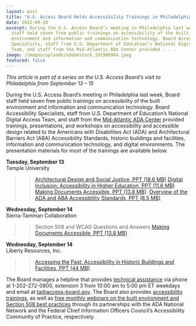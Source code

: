 ```yaml
---
layout: post
title: "U.S. Access Board Holds Accessibility Trainings in Philadelphia "
date: 2022-09-20
excerpt: During the U.S. Access Board’s meeting in Philadelphia last week, Board
  staff held seven free public trainings on accessibility of the built
  environment and information and communication technology. Board Accessibility
  Specialists, staff from U.S. Department of Education’s National Digital Access
  Team, and staff from the Mid-Atlantic ADA Center provided . . .
image: /images/uploads/adobestock_191506984.jpeg
featured: false
---
```

*This article is part of a series on the U.S. Access Board’s visit to Philadelphia from September 13 – 15* 

During the U.S. Access Board’s meeting in Philadelphia last week, Board staff held seven free public trainings on accessibility of the built environment and information and communication technology. Board Accessibility Specialists, staff from U.S. Department of Education’s National Digital Access Team, and staff from the [Mid-Atlantic ADA Center](https://www.adainfo.org/) provided trainings, presentations, and workshops on accessibility and accessible design related to the Americans with Disabilities Act (ADA) and Architectural Barriers Act (ABA) Accessibility Standards, historic buildings and facilities, information and communication technology, and digital environments. The presentation materials for most of the trainings are available below. 

**Tuesday, September 13** \
Temple University 

>> [Architectural Design and Social Justice, PPT (18.6 MB)](https://usa-accessboard.box.com/shared/static/1gppxixdxdxdbwfudfxt8ge30mf6uyrf.pptx) 
>> [Digital Inclusion: Accessibility in Higher Education, PPT (11.6 MB)](https://usa-accessboard.box.com/shared/static/1po2q5thmqau2340s497fxncjesyytc1.pptx)
>> [Making Documents Accessible, PPT (13.8 MB)](https://usa-accessboard.box.com/shared/static/o56gw5pst3qrqeg1lt13bl6x4ls470oc.pptx) 
>> [Overview of the ADA and ABA Accessibility Standards, PPT (8.5 MB)](https://usa-accessboard.box.com/shared/static/svxonp3x9v54u7tuyzyb88hwzfjq0n4x.pptx) 

**Wednesday, September 14** \
Sierra-Tamman Collaboration 
>> Section 508 and WCAG Questions and Answers
>> [Making Documents Accessible, PPT (13.8 MB)](https://usa-accessboard.box.com/shared/static/o56gw5pst3qrqeg1lt13bl6x4ls470oc.pptx) 

**Wednesday, September 14** \
Liberty Resources, Inc. 
>> [Accessing the Past: Accessibility in Historic Buildings and Facilities, PPT (44 MB)](https://usa-accessboard.box.com/shared/static/12gg4prlzuybnpzzwlb77yehb9fbxgl1.pptx) 

The Board manages a helpline that provides [technical assistance](https://www.access-board.gov/ta/) via phone at 1-202-272-0800, extension 3 from 10:00 am to 5:00 pm ET weekdays and email at [ta@access-board.gov](mailto:ta@access-board.gov). The Board also provides [accessibility trainings](https://www.access-board.gov/webinars/training.html), as well as [free monthly webinars on the built environment and Section 508 best practices](https://www.access-board.gov/webinars/) through its partnerships with the ADA National Network and the Federal Chief Information Officers Council’s Accessibility Community of Practice, respectively. 
